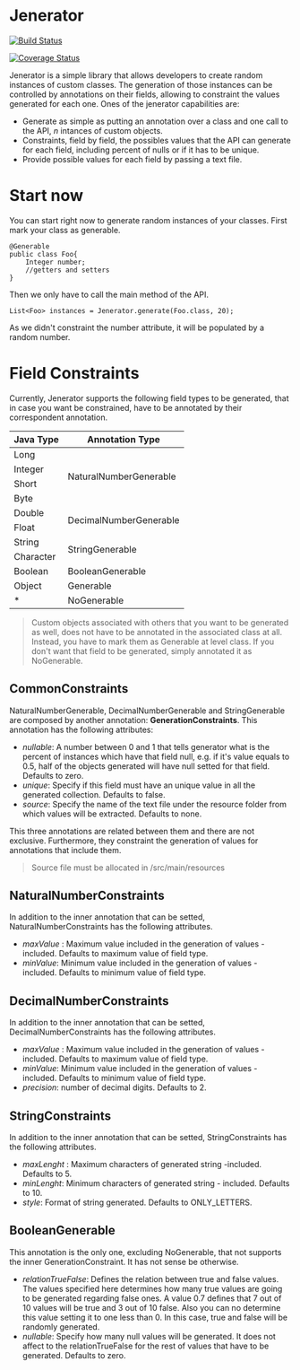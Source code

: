 # Jenerator

[![Build Status](https://travis-ci.org/PabloVillacanhas/jenerator.svg?branch=master)](https://travis-ci.org/PabloVillacanhas/jenerator)

[![Coverage Status](https://coveralls.io/repos/github/PabloVillacanhas/jenerator/badge.svg?branch=master)](https://coveralls.io/github/PabloVillacanhas/jenerator?branch=master)

Jenerator is a simple library that allows developers to create random instances of custom classes. The generation of those instances can be controlled by annotations on their fields, allowing to constraint the values generated for each one. Ones of the jenerator capabilities are:  

  - Generate as simple as putting an annotation over a class and one call to the API, *n* intances of custom objects. 
  - Constraints, field by field, the possibles values that the API can generate for each field, including percent of nulls or if it has to be unique.
  - Provide possible values for each field by passing a text file.

# Start now

You can start right now to generate random instances of your classes. First mark your class as generable.

    @Generable
    public class Foo{
        Integer number;
        //getters and setters
    }

Then we only have to call the main method of the API.

    List<Foo> instances = Jenerator.generate(Foo.class, 20);

As we didn't constraint the number attribute, it will be populated by a random number.

# Field Constraints

Currently, Jenerator supports the following field types to be generated, that in case you want be constrained, have to be annotated by their correspondent annotation.

<table>
  <thead>
    <tr>
      <th>Java Type</th>
      <th>Annotation Type</th>
    </tr>
  </thead>
  <tbody>
    <tr>
      <td>Long</td>
      <td rowspan="4">NaturalNumberGenerable</td>
    </tr>
    <tr>
      <td>Integer</td>
    </tr>
    <tr>
      <td>Short</td>
    </tr>
    <tr>
      <td>Byte</td>
    </tr>
    <tr>
      <td>Double</td>
      <td rowspan="2">DecimalNumberGenerable</td>
    </tr>
    <tr>
      <td>Float</td>
    </tr>
    <tr>
      <td>String</td>
      <td rowspan="2">StringGenerable</td>
    </tr>
    <tr>
      <td>Character</td>
    </tr>
    <tr>
      <td>Boolean</td>
      <td>BooleanGenerable</td>
    </tr>
    <tr>
      <td>Object</td>
      <td>Generable</td>
    </tr>
    <tr>
      <td>*</td>
      <td>NoGenerable</td>
    </tr>
  </tbody>
</table>


> Custom objects associated with others that you want to be generated as well, does not have to be annotated in the associated class at all. Instead, you have to mark them as Generable at level class. If you don't want that field to be generated, simply annotated it as NoGenerable.

## CommonConstraints

NaturalNumberGenerable, DecimalNumberGenerable and StringGenerable are composed by another annotation: **GenerationConstraints**.
This annotation has the following attributes:

 - *nullable*: A number between 0 and 1 that tells generator what is the percent of instances which have that field null, e.g. if it's value equals to 0.5, half of the objects generated will have null setted for that field. Defaults to zero.
 - *unique*: Specify if this field must have an unique value in all the generated collection. Defaults to false.
 - *source*: Specify the name of the text file under the resource folder from which values will be extracted. Defaults to none.

This three annotations are related between them and there are not exclusive. Furthermore, they constraint the generation of values for annotations that include them.

> Source file must be allocated in /src/main/resources

## NaturalNumberConstraints
In addition to the inner annotation that can be setted, NaturalNumberConstraints has the following attributes.

 - *maxValue* : Maximum value included in the generation of values -included. Defaults to maximum value of field type.
 - *minValue*: Minimum value included in the generation of values - included. Defaults to minimum value of field type.

## DecimalNumberConstraints
In addition to the inner annotation that can be setted, DecimalNumberConstraints has the following attributes.

 - *maxValue* : Maximum value included in the generation of values -included. Defaults to maximum value of field type.
 - *minValue*: Minimum value included in the generation of values - included. Defaults to minimum value of field type.
 - *precision*: number of decimal digits. Defaults to 2.

## StringConstraints
In addition to the inner annotation that can be setted, StringConstraints has the following attributes.

 - *maxLenght* : Maximum characters of generated string -included. Defaults to 5.
 - *minLenght*: Minimum characters of generated string - included. Defaults to 10.
 - *style*: Format of string generated. Defaults to ONLY_LETTERS.

## BooleanGenerable

This annotation is the only one, excluding NoGenerable, that not supports the inner GenerationConstraint. It has not sense be otherwise.

 - *relationTrueFalse*: Defines the relation between true and false values. The values specified here determines how many true values are going to be generated regarding false ones. A value 0.7 defines that 7 out of 10 values will be true and 3 out of 10 false. Also you can no determine this value setting it to one less than 0. In this case, true and false will be randomly generated.
 - *nullable*: Specify how many null values will be generated. It does not affect to the relationTrueFalse for the rest of values that have to be generated. Defaults to zero.


